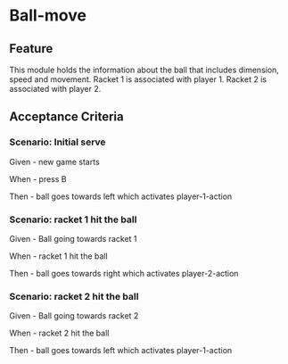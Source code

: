 # Ball-move

## Feature

This module holds the information about the ball
that includes dimension, speed and movement.
Racket 1 is associated with player 1.
Racket 2 is associated with player 2.

## Acceptance Criteria

### Scenario: Initial serve

  Given - new game starts

  When - press B

  Then - ball goes towards left which activates player-1-action

### Scenario: racket 1 hit the ball

  Given - Ball going towards racket 1

  When - racket 1 hit the ball

  Then - ball goes towards right which activates player-2-action
  
### Scenario: racket 2 hit the ball

  Given - Ball going towards racket 2

  When - racket 2 hit the ball

  Then - ball goes towards left which activates player-1-action
